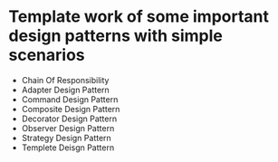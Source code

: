 # Template work of some important design patterns with simple scenarios

- Chain Of Responsibility
- Adapter Design Pattern
- Command Design Pattern
- Composite Design Pattern
- Decorator Design Pattern
- Observer Design Pattern
- Strategy Design Pattern
- Templete Deisgn Pattern
